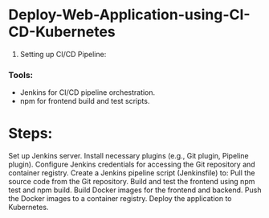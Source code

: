 # Deploy-Web-Application-using-CI-CD-Kubernetes

1. Setting up CI/CD Pipeline:
   
### Tools:

- Jenkins for CI/CD pipeline orchestration.
-  npm for frontend build and test scripts.
  
# Steps:
Set up Jenkins server.
Install necessary plugins (e.g., Git plugin, Pipeline plugin).
Configure Jenkins credentials for accessing the Git repository and container registry.
Create a Jenkins pipeline script (Jenkinsfile) to:
Pull the source code from the Git repository.
Build and test the frontend using npm test and npm build.
Build Docker images for the frontend and backend.
Push the Docker images to a container registry.
Deploy the application to Kubernetes.
